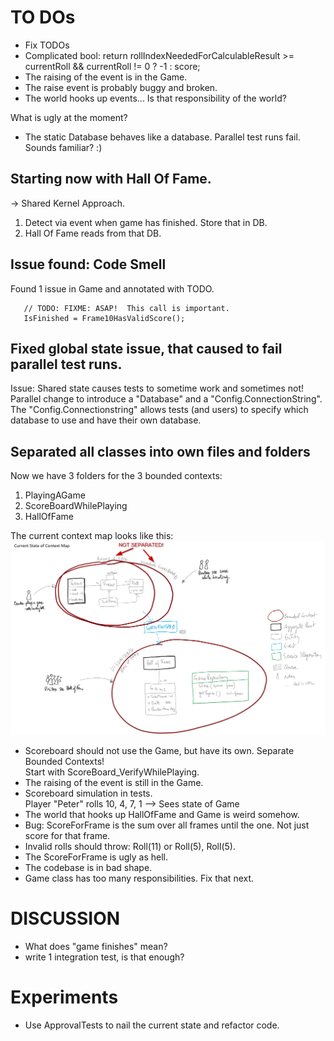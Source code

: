 # TO DOs
* Fix TODOs
* Complicated bool:     return rollIndexNeededForCalculableResult >= currentRoll && currentRoll != 0 ? -1 : score;
* The raising of the event is in the Game.
* The raise event is probably buggy and broken.
* The world hooks up events... Is that responsibility of the world?

What is ugly at the moment?
* The static Database behaves like a database. Parallel test runs fail. Sounds familiar? :)



## Starting now with Hall Of Fame. 
-> Shared Kernel Approach.

   1. Detect via event when game has finished. Store that in DB.  
   2. Hall Of Fame reads from that DB.  


## Issue found: Code Smell
Found 1 issue in Game and annotated with TODO. 
  
       // TODO: FIXME: ASAP!  This call is important. 
       IsFinished = Frame10HasValidScore();

## Fixed global state issue, that caused to fail parallel test runs.
Issue: Shared state causes tests to sometime work and sometimes not!
Parallel change to introduce a "Database" and a "Config.ConnectionString". 
The "Config.Connectionstring" allows tests (and users) to specify which database to use and have their own database. 

## Separated all classes into own files and folders
Now we have 3 folders for the 3 bounded contexts: 
  1. PlayingAGame
  2. ScoreBoardWhilePlaying 
  3. HallOfFame


The current context map looks like this:
![Current Context Map - 2 Bounded Context](images/2019-07-12-bounded-context-not-separated.png)


  * Scoreboard should not use the Game, but have its own. Separate Bounded Contexts!  
    Start with ScoreBoard_VerifyWhilePlaying.  
  * The raising of the event is still in the Game.  
  * Scoreboard simulation in tests.  
    Player "Peter" rolls 10, 4, 7, 1 --> Sees state of Game
  * The world that hooks up HallOfFame and Game is weird somehow.
  * Bug: ScoreForFrame is the sum over all frames until the one. Not just score for that frame.
  * Invalid rolls should throw: Roll(11) or Roll(5), Roll(5). 
  * The ScoreForFrame is ugly as hell.  
  * The codebase is in bad shape. 
  * Game class has too many responsibilities. Fix that next.


# DISCUSSION
*    What does "game finishes" mean?
*    write 1 integration test, is that enough?

# Experiments
* Use ApprovalTests to nail the current state and refactor code.
